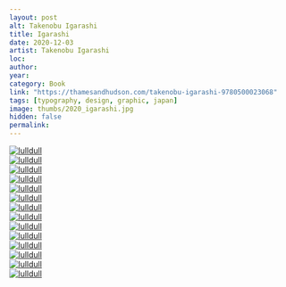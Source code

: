 ```yaml
---
layout: post
alt: Takenobu Igarashi
title: Igarashi
date: 2020-12-03
artist: Takenobu Igarashi
loc: 
author: 
year: 
category: Book
link: "https://thamesandhudson.com/takenobu-igarashi-9780500023068"
tags: [typography, design, graphic, japan]
image: thumbs/2020_igarashi.jpg
hidden: false
permalink:
---
```



<div class="post_image_rounded">
	<a href="{{ site.baseurl }}/images/posts/2020_igarashi/001.jpg" target="_blank">
	<img src="{{ site.baseurl }}/images/posts/2020_igarashi/001.jpg" alt="lulldull"></a>
</div>

<div class="post_image_rounded">
	<a href="{{ site.baseurl }}/images/posts/2020_igarashi/002.jpg" target="_blank">
	<img src="{{ site.baseurl }}/images/posts/2020_igarashi/002.jpg" alt="lulldull"></a>
</div>

<div class="post_image_rounded">
	<a href="{{ site.baseurl }}/images/posts/2020_igarashi/003.jpg" target="_blank">
	<img src="{{ site.baseurl }}/images/posts/2020_igarashi/003.jpg" alt="lulldull"></a>
</div>

<div class="post_image_rounded">
	<a href="{{ site.baseurl }}/images/posts/2020_igarashi/004.jpg" target="_blank">
	<img src="{{ site.baseurl }}/images/posts/2020_igarashi/004.jpg" alt="lulldull"></a>
</div>

<div class="post_image_rounded">
	<a href="{{ site.baseurl }}/images/posts/2020_igarashi/005.jpg" target="_blank">
	<img src="{{ site.baseurl }}/images/posts/2020_igarashi/005.jpg" alt="lulldull"></a>
</div>

<div class="post_image_rounded">
	<a href="{{ site.baseurl }}/images/posts/2020_igarashi/006.jpg" target="_blank">
	<img src="{{ site.baseurl }}/images/posts/2020_igarashi/006.jpg" alt="lulldull"></a>
</div>

<div class="post_image_rounded">
	<a href="{{ site.baseurl }}/images/posts/2020_igarashi/007.jpg" target="_blank">
	<img src="{{ site.baseurl }}/images/posts/2020_igarashi/007.jpg" alt="lulldull"></a>
</div>


<div class="post_image_rounded">
	<a href="{{ site.baseurl }}/images/posts/2020_igarashi/008.jpg" target="_blank">
	<img src="{{ site.baseurl }}/images/posts/2020_igarashi/008.jpg" alt="lulldull"></a>
</div>

<div class="post_image_rounded">
	<a href="{{ site.baseurl }}/images/posts/2020_igarashi/009.jpg" target="_blank">
	<img src="{{ site.baseurl }}/images/posts/2020_igarashi/009.jpg" alt="lulldull"></a>
</div>

<div class="post_image_rounded">
	<a href="{{ site.baseurl }}/images/posts/2020_igarashi/010.jpg" target="_blank">
	<img src="{{ site.baseurl }}/images/posts/2020_igarashi/010.jpg" alt="lulldull"></a>
</div>

<div class="post_image_rounded">
	<a href="{{ site.baseurl }}/images/posts/2020_igarashi/011.jpg" target="_blank">
	<img src="{{ site.baseurl }}/images/posts/2020_igarashi/011.jpg" alt="lulldull"></a>
</div>


<div class="post_image_rounded">
	<a href="{{ site.baseurl }}/images/posts/2020_igarashi/012.jpg" target="_blank">
	<img src="{{ site.baseurl }}/images/posts/2020_igarashi/012.jpg" alt="lulldull"></a>
</div>

<div class="post_image_rounded">
	<a href="{{ site.baseurl }}/images/posts/2020_igarashi/013.jpg" target="_blank">
	<img src="{{ site.baseurl }}/images/posts/2020_igarashi/013.jpg" alt="lulldull"></a>
</div>


<div class="post_image_rounded">
	<a href="{{ site.baseurl }}/images/posts/2020_igarashi/014.jpg" target="_blank">
	<img src="{{ site.baseurl }}/images/posts/2020_igarashi/014.jpg" alt="lulldull"></a>
</div>





